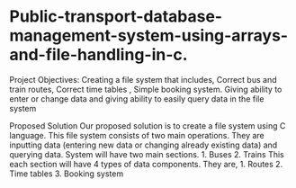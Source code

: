 # Public-transport-database-management-system-using-arrays-and-file-handling-in-c.

Project Objectives: 
Creating a file system that includes, Correct bus and train routes, Correct time tables , Simple booking system.
Giving ability to enter or change data and
giving ability to easily query data in the file system

Proposed Solution
  Our proposed solution is to create a file system using C language. This file system consists of two 
  main operations. They are inputting data (entering new data or changing already existing data) and 
  querying data. 
      System will have two main sections. 
        1. Buses
        2. Trains
      This each section will have 4 types of data components. They are,
        1. Routes
        2. Time tables
        3. Booking system
     
